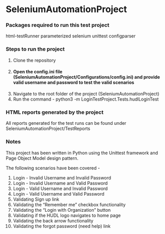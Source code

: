 # SeleniumAutomationProject


### Packages required to run this test project ###

html-testRunner
parameterized
selenium
unittest
configparser


### Steps to run the project ###

1. Clone the repository
2. #### Open the config.ini file (SeleniumAutomationProject/Configurations/config.ini) and provide valid username and password to test the valid scenarios ####
3. Navigate to the root folder of the project (SeleniumAutomationProject)
4. Run the command - python3 -m LoginTestProject.Tests.hudlLoginTest


### HTML reports generated by the project ###

All reports generated for the test runs can be found under SeleniumAutomationProject/TestReports


### Notes ###

This project has been written in Python using the Unittest framework and Page Object Model design pattern. 

The following scenarios have been covered - 

1. Login - Invalid Username and Invalid Password
2. Login - Invalid Username and Valid Password
3. Login - Valid Username and Invalid Password
4. Login - Valid Username and Valid Password
5. Validating Sign up link
6. Validating the “Remember me” checkbox functionality
7. Validating the “Login with Organization” button
8. Validating if the HUDL logo navigates to home page
9. Validating the back arrow functionality
10. Validating the forgot password (need help) link
